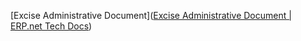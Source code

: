  [Excise Administrative Document]([Excise Administrative Document | ERP.net Tech Docs](https://docs.erp.net/tech/modules/financials/excise/documents/excise-administrative-document.html)) 